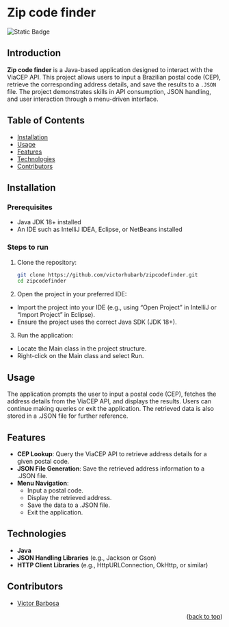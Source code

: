 # Zip code finder <a name="readme-top"></a>
![Static Badge](https://img.shields.io/badge/status-completed-green?style=for-the-badge)

## Introduction
**Zip code finder** is a Java-based application designed to interact with the ViaCEP API. This project allows users to input a Brazilian postal code (CEP), retrieve the corresponding address details, and save the results to a `.JSON` file. The project demonstrates skills in API consumption, JSON handling, and user interaction through a menu-driven interface.

## Table of Contents
- [Installation](#installation)
- [Usage](#usage)
- [Features](#features)
- [Technologies](#technologies)
- [Contributors](#contributors)

## Installation

### Prerequisites
- Java JDK 18+ installed
- An IDE such as IntelliJ IDEA, Eclipse, or NetBeans installed

### Steps to run
1. Clone the repository:
   ```bash
   git clone https://github.com/victorhubarb/zipcodefinder.git
   cd zipcodefinder
   ```
2. Open the project in your preferred IDE:
- Import the project into your IDE (e.g., using “Open Project” in IntelliJ or “Import Project” in Eclipse).
- Ensure the project uses the correct Java SDK (JDK 18+).

3. Run the application:
- Locate the Main class in the project structure.
- Right-click on the Main class and select Run.

## Usage
The application prompts the user to input a postal code (CEP), fetches the address details from the ViaCEP API, and displays the results. Users can continue making queries or exit the application. The retrieved data is also stored in a .JSON file for further reference.

## Features
- **CEP Lookup**: Query the ViaCEP API to retrieve address details for a given postal code.
- **JSON File Generation**: Save the retrieved address information to a .JSON file.
- **Menu Navigation**:
  - Input a postal code.
  - Display the retrieved address.
  - Save the data to a .JSON file.
  - Exit the application.

## Technologies
- **Java**
- **JSON Handling Libraries** (e.g., Jackson or Gson)
- **HTTP Client Libraries** (e.g., HttpURLConnection, OkHttp, or similar)

## Contributors
- [Victor Barbosa](https://github.com/victorhubarb)
<p align="right">(<a href="#readme-top">back to top</a>)</p>

